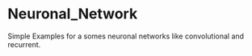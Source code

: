 # Neuronal_Network
Simple Examples for a somes neuronal networks like convolutional and recurrent. 
